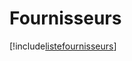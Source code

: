 # Fournisseurs

[!include[listefournisseurs](fournisseurs.listefournisseurs.autogen.md)]




















































































































































